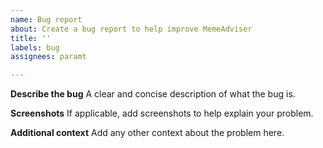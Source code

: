 ```yaml
---
name: Bug report
about: Create a bug report to help improve MemeAdviser
title: ''
labels: bug
assignees: paramt

---
```


**Describe the bug**
A clear and concise description of what the bug is.

**Screenshots**
If applicable, add screenshots to help explain your problem.

**Additional context**
Add any other context about the problem here.
